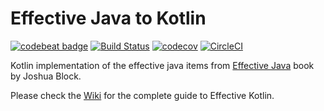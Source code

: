 # Effective Java to Kotlin

[![codebeat badge](https://codebeat.co/badges/55c838ce-608d-4eeb-a706-36117513f1a7)](https://codebeat.co/projects/github-com-narenkmanoharan-effective-kotlin-master) [![Build Status](https://travis-ci.org/narenkmanoharan/Effective-Kotlin.svg?branch=master)](https://travis-ci.org/narenkmanoharan/Effective-Kotlin) [![codecov](https://codecov.io/gh/narenkmanoharan/Effective-Java-to-Kotlin/branch/master/graph/badge.svg)](https://codecov.io/gh/narenkmanoharan/Effective-Java-to-Kotlin) [![CircleCI](https://circleci.com/gh/narenkmanoharan/Effective-Kotlin.svg?style=svg)](https://circleci.com/gh/narenkmanoharan/Effective-Kotlin) 

Kotlin implementation of the effective java items from [Effective Java](https://www.amazon.com/Effective-Java-2nd-Joshua-Bloch/dp/0321356683) book by Joshua Block.

Please check the [Wiki](https://github.com/narenkmanoharan/Effective-Java-to-Kotlin/wiki) for the complete guide to Effective Kotlin.

